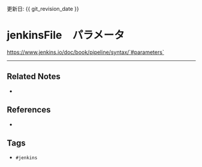 更新日: {{ git_revision_date }}

# jenkinsFile　パラメータ
https://www.jenkins.io/doc/book/pipeline/syntax/`#parameters`

---
## Related Notes
- 

## References
- 

## Tags
- `#jenkins` 